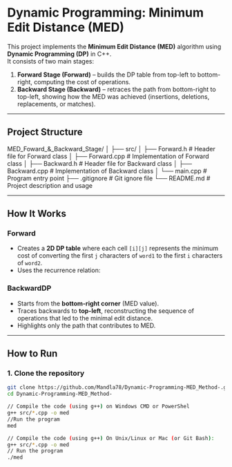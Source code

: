 # Dynamic Programming: Minimum Edit Distance (MED)

This project implements the **Minimum Edit Distance (MED)** algorithm using **Dynamic Programming (DP)** in C++.  
It consists of two main stages:

1. **Forward Stage (Forward)** – builds the DP table from top-left to bottom-right, computing the cost of operations.  
2. **Backward Stage (Backward)** – retraces the path from bottom-right to top-left, showing how the MED was achieved (insertions, deletions, replacements, or matches).  

---

## Project Structure
MED_Foward_&_Backward_Stage/
│
├── src/
│ ├── Forward.h # Header file for Forward class
│ ├── Forward.cpp # Implementation of Forward class
│ ├── Backward.h # Header file for Backward class
│ ├── Backward.cpp # Implementation of Backward class
│ └── main.cpp # Program entry point
├── .gitignore # Git ignore file
└── README.md # Project description and usage

---

##  How It Works

### Forward
- Creates a **2D DP table** where each cell `[i][j]` represents the minimum cost of converting the first `j` characters of `word1` to the first `i` characters of `word2`.
- Uses the recurrence relation:

 ### BackwardDP
- Starts from the **bottom-right corner** (MED value).  
- Traces backwards to **top-left**, reconstructing the sequence of operations that led to the minimal edit distance.
- Highlights only the path that contributes to MED.

---

##  How to Run

### 1. Clone the repository
```bash
git clone https://github.com/Mandla78/Dynamic-Programming-MED_Method-.git
cd Dynamic-Programming-MED_Method-  

// Compile the code (using g++) on Windows CMD or PowerShel 
g++ src/*.cpp -o med
//Run the program
med

// Compile the code (using g++) On Unix/Linux or Mac (or Git Bash):
g++ src/*.cpp -o med
// Run the program
./med


